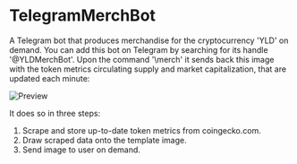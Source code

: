 # TelegramMerchBot


A Telegram bot that produces merchandise for the cryptocurrency 'YLD' on demand.
You can add this bot on Telegram by searching for its handle '@YLDMerchBot'.
Upon the command '\merch' it sends back this image with the token metrics
circulating supply and market capitalization, that are updated each minute:

![Preview](https://your-copied-image-address)

It does so in three steps:

1) Scrape and store up-to-date token metrics from coingecko.com.
2) Draw scraped data onto the template image.
3) Send image to user on demand.
